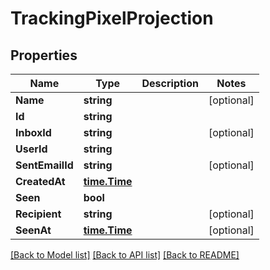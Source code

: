 # TrackingPixelProjection

## Properties

Name | Type | Description | Notes
------------ | ------------- | ------------- | -------------
**Name** | **string** |  | [optional] 
**Id** | **string** |  | 
**InboxId** | **string** |  | [optional] 
**UserId** | **string** |  | 
**SentEmailId** | **string** |  | [optional] 
**CreatedAt** | [**time.Time**](time.Time) |  | 
**Seen** | **bool** |  | 
**Recipient** | **string** |  | [optional] 
**SeenAt** | [**time.Time**](time.Time) |  | [optional] 

[[Back to Model list]](../README#documentation-for-models) [[Back to API list]](../README#documentation-for-api-endpoints) [[Back to README]](../README)


